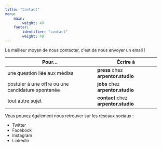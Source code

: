 ```yaml
---
title: "Contact"
menu:
    main:
        weight: 40
    footer:
        identifier: "contact"
        weight: 40
---
```


Le meilleur moyen de nous contacter, c'est de nous envoyer un email !

| Pour… | Écrire à |
| -- | -- |
| une question liée aux médias | **press** chez **arpentor.studio** |
| postuler à une offre ou une candidature spontanée | **jobs** chez **arpentor.studio** |
| tout autre sujet | **contact** chez **arpentor.studio** |

Vous pouvez également nous retrouver sur les réseaux sociaux :

- Twitter
- Facebook
- Instagram
- LinkedIn
